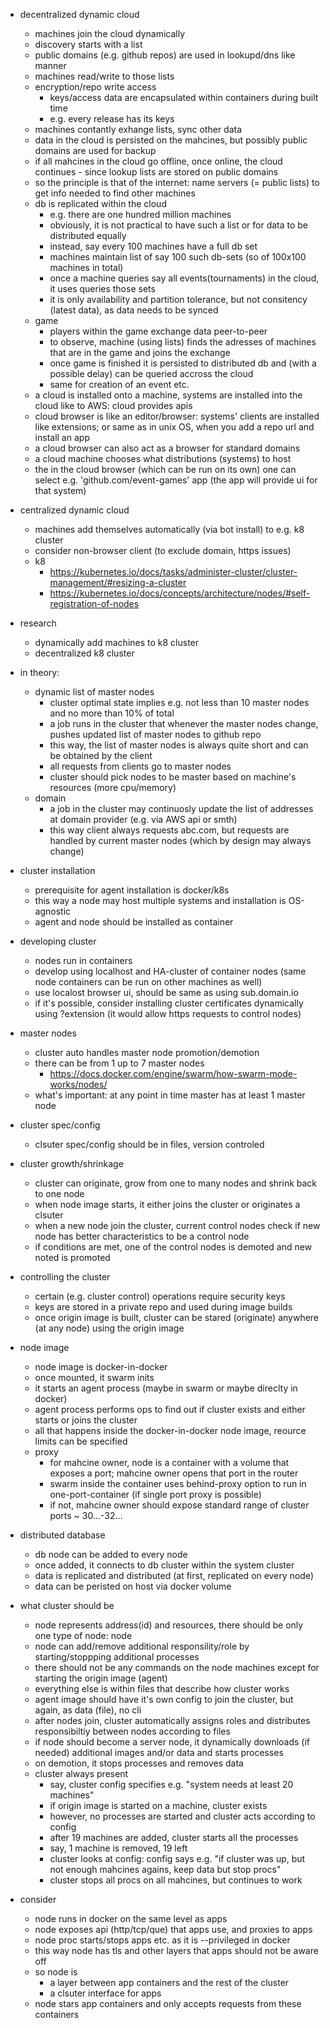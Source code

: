 
- decentralized dynamic cloud
  - machines join the cloud dynamically
  - discovery starts with a list
  - public domains (e.g. github repos) are used in lookupd/dns like manner
  - machines read/write to those lists
  - encryption/repo write access
    - keys/access data are encapsulated within containers during built time
    - e.g. every release has its keys
  - machines contantly exhange lists, sync other data
  - data in the cloud is persisted on the mahcines, but possibly  public domains are used for backup
  - if all mahcines in the cloud go offline, once online, the cloud continues - since lookup lists are stored on public domains
  - so the principle is that of the internet: name servers (= public lists) to get info needed to find other machines
  - db is replicated within the cloud
    - e.g. there are one hundred million machines
    - obviously, it is not practical to have such a list or for data to be distributed equally
    - instead, say every 100 machines have a full db set
    - machines maintain list of say 100 such db-sets (so of 100x100 machines in total)
    - once a machine queries say all events(tournaments) in the cloud, it uses queries those sets
    - it is only availability and partition tolerance, but not consitency (latest data), as data needs to be synced
  - game
    - players within the game exchange data peer-to-peer
    - to observe, machine (using lists) finds the adresses of machines that are in the game and joins the exchange
    - once game is finished it is persisted to distributed db and (with a possible delay) can be queried accross the cloud
    - same for creation of an event etc.
  - a cloud is installed onto a machine, systems are installed into the cloud like to AWS: cloud provides apis 
  - cloud browser is like an editor/browser: systems' clients are installed like extensions; or same as in unix OS, when you add a repo url and install an app
  - a cloud browser can also act as a browser for standard domains
  - a cloud machine chooses what distributions (systems) to host
  - the in the cloud browser (which can be run on its own) one can select e.g. 'github.com/event-games' app (the app will provide ui for that system)

- centralized dynamic cloud
  - machines add themselves automatically (via bot install) to e.g. k8 cluster
  - consider non-browser client (to exclude domain, https issues)
  - k8
    - https://kubernetes.io/docs/tasks/administer-cluster/cluster-management/#resizing-a-cluster
    - https://kubernetes.io/docs/concepts/architecture/nodes/#self-registration-of-nodes

- research
  - dynamically add machines to k8 cluster
  - decentralized k8 cluster
  

- in theory: 
  - dynamic list of master nodes
    - cluster optimal state implies e.g. not less than 10 master nodes and no more than 10% of total
    - a job runs in the cluster that whenever the master nodes change, pushes updated list of master nodes to github repo
    - this way, the list of master nodes is always quite short and can be obtained by the client
    - all requests from clients go to master nodes
    - cluster should pick nodes to be master based on machine's resources (more cpu/memory)
  - domain
    - a job in the cluster may continuosly update the list of addresses at domain provider (e.g. via AWS api or smth)
    - this way client always requests abc.com, but requests are handled by current master nodes (which by design may always change)

- cluster installation
  - prerequisite for agent installation is docker/k8s
  - this way a node may host multiple systems and installation is OS-agnostic
  - agent and node should be installed as container

- developing cluster
  - nodes run in containers
  - develop using localhost and HA-cluster of container nodes (same node containers  can be run on other machines as well)
  - use localost browser ui, should be same as using sub.domain.io
  - if it's possible, consider installing cluster certificates dynamically using ?extension (it would allow https requests to control nodes)

- master nodes
  - cluster auto handles master node promotion/demotion
  - there can be from 1 up to 7 master nodes
    - https://docs.docker.com/engine/swarm/how-swarm-mode-works/nodes/
  - what's important: at any point in time master has at least 1 master node

- cluster spec/config
  - clsuter spec/config should be in files, version controled

- cluster growth/shrinkage
  - cluster can originate, grow from one to many nodes and shrink back to one node
  - when node image starts, it either joins the cluster or originates a clsuter
  - when a new node join the cluster, current control nodes check if new node has better characteristics to be a control node
  - if conditions are met, one of the control nodes is demoted and new noted is promoted

- controlling the cluster
  - certain (e.g. cluster control) operations require security keys
  - keys are stored in a private repo and used during image builds
  - once origin image is built, cluster can be stared (originate) anywhere (at any node) using the origin image

- node image
  - node image is docker-in-docker
  - once mounted, it swarm inits
  - it starts an agent process (maybe in swarm or maybe direclty in docker)
  - agent process performs ops to find out if cluster exists and either starts or joins the cluster
  - all that happens inside the docker-in-docker node image, reource limits can be specified
  - proxy
    - for mahcine owner, node is a container with a volume that exposes a port; mahcine owner opens that port in the router
    - swarm inside the container uses behind-proxy option to run in one-port-container (if single port proxy is possible)
    - if not, mahcine owner should expose standard range of cluster ports ~ 30...-32...

- distributed database
  - db node can be added to every node
  - once added, it connects to db cluster within the system cluster
  - data is replicated and distributed (at first, replicated on every node)
  - data can be peristed on host via docker volume


- what cluster should be
  - node represents address(id) and resources, there should be only one type of node: node
  - node can add/remove additional responsility/role by starting/stoppping additional processes
  - there should not be any commands on the node machines except for starting the origin image (agent)
  - everything else is within files that describe how cluster works
  - agent image should have it's own config to join the cluster, but again, as data (file), no cli
  - after nodes join, cluster automatically assigns roles and distributes responsibiltiy between nodes according to files
  - if node should become a server node, it dynamically downloads (if needed) additional images and/or data and starts processes
  - on demotion, it stops processes and removes data
  - cluster always present
    - say, cluster config specifies e.g. "system needs at least 20 machines"
    - if origin image is started on a machine, cluster exists
    - however, no processes are started and cluster acts according to config
    - after 19 machines are added, cluster starts all the processes
    - say, 1 machine is removed, 19 left
    - cluster looks at config: config says e.g. "if cluster was up, but not enough mahcines agains, keep data but stop procs"
    - cluster stops all procs on all mahcines, but continues to work

- consider
  - node runs in docker on the same level as apps
  - node exposes api (http/tcp/que) that apps use, and proxies to apps
  - node proc starts/stops apps etc. as it is --privileged in docker
  - this way node has tls and other layers that apps should not be aware off
  - so node is 
    - a layer between app containers and the rest of the cluster
    - a clsuter interface for apps
  - node stars app containers and only accepts requests from these containers